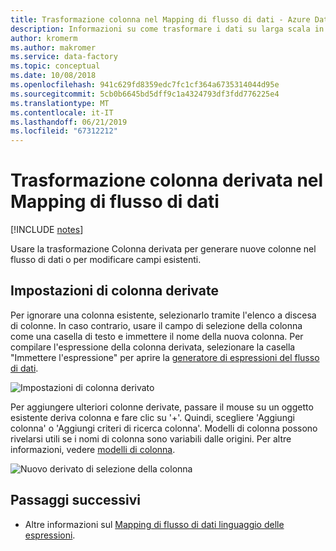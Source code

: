 ```yaml
---
title: Trasformazione colonna nel Mapping di flusso di dati - Azure Data Factory derivata | Microsoft Docs
description: Informazioni su come trasformare i dati su larga scala in Azure Data Factory con il Mapping dei dati del flusso trasformazione colonna derivata.
author: kromerm
ms.author: makromer
ms.service: data-factory
ms.topic: conceptual
ms.date: 10/08/2018
ms.openlocfilehash: 941c629fd8359edc7fc1cf364a6735314044d95e
ms.sourcegitcommit: 5cb0b6645bd5dff9c1a4324793df3fdd776225e4
ms.translationtype: MT
ms.contentlocale: it-IT
ms.lasthandoff: 06/21/2019
ms.locfileid: "67312212"
---
```

# <a name="derived-column-transformation-in-mapping-data-flow"></a>Trasformazione colonna derivata nel Mapping di flusso di dati

[!INCLUDE [notes](../../includes/data-factory-data-flow-preview.md)]

Usare la trasformazione Colonna derivata per generare nuove colonne nel flusso di dati o per modificare campi esistenti.

## <a name="derived-column-settings"></a>Impostazioni di colonna derivate

Per ignorare una colonna esistente, selezionarlo tramite l'elenco a discesa di colonne. In caso contrario, usare il campo di selezione della colonna come una casella di testo e immettere il nome della nuova colonna. Per compilare l'espressione della colonna derivata, selezionare la casella "Immettere l'espressione" per aprire la [generatore di espressioni del flusso di dati](concepts-data-flow-expression-builder.md).

![Impostazioni di colonna derivato](media/data-flow/dc1.png "derivato impostazioni colonna")

Per aggiungere ulteriori colonne derivate, passare il mouse su un oggetto esistente deriva colonna e fare clic su '+'. Quindi, scegliere 'Aggiungi colonna' o 'Aggiungi criteri di ricerca colonna'. Modelli di colonna possono rivelarsi utili se i nomi di colonna sono variabili dalle origini. Per altre informazioni, vedere [modelli di colonna](concepts-data-flow-column-pattern.md).

![Nuovo derivato di selezione della colonna](media/data-flow/columnpattern.png "nuovo derivato di selezione delle colonne")

## <a name="next-steps"></a>Passaggi successivi

- Altre informazioni sul [Mapping di flusso di dati linguaggio delle espressioni](data-flow-expression-functions.md).
